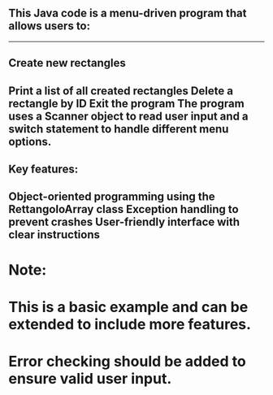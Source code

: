 
## This Java code is a menu-driven program that allows users to:
---
## Create new rectangles

Print a list of all created rectangles
Delete a rectangle by ID
Exit the program
The program uses a Scanner object to read user input and a switch statement to handle different menu options.
---
## Key features:

Object-oriented programming using the RettangoloArray class
Exception handling to prevent crashes
User-friendly interface with clear instructions
--
# Note:

# This is a basic example and can be extended to include more features.
# Error checking should be added to ensure valid user input.

